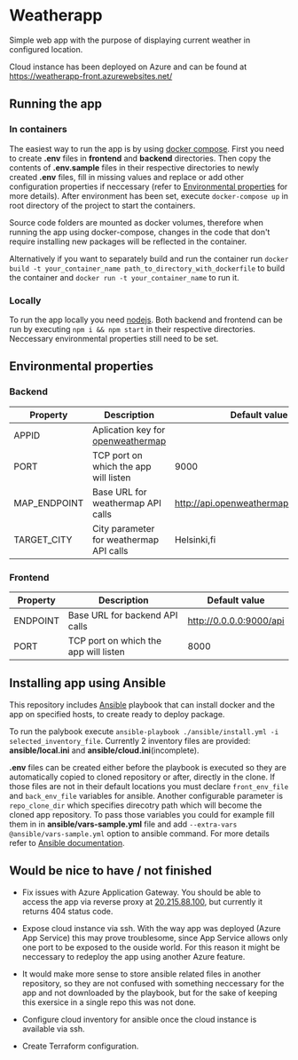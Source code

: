 # Weatherapp

Simple web app with the purpose of displaying current weather in configured location.

Cloud instance has been deployed on Azure and can be found at https://weatherapp-front.azurewebsites.net/

## Running the app 

### In containers

The easiest way to run the app is by using [docker compose](https://docs.docker.com/compose/). First you need to create **.env** files in **frontend** and **backend** directories. Then copy the contents of **.env.sample** files in their respective directories to newly created **.env** files, fill in missing values and replace or add other configuration properties if neccessary (refer to [Environmental properties](#environmental-properties) for more details).
After environment has been set, execute `docker-compose up` in root directory of the project to start the containers.

Source code folders are mounted as docker volumes, therefore when running the app using docker-compose, changes in the code that don't require installing new packages will be reflected in the container.

Alternatively if you want to separately build and run the container run `docker build -t your_container_name path_to_directory_with_dockerfile` to build the container and `docker run -t your_container_name` to run it.

### Locally

To run the app locally you need [nodejs](https://nodejs.org/). Both backend and frontend can be run by executing `npm i && npm start` in their respective directories. Neccessary environmental properties still need to be set.

## Environmental properties

### Backend

| Property     | Description                                                                 | Default value                          |
|--------------|-----------------------------------------------------------------------------|----------------------------------------|
| APPID        | Aplication key for [openweathermap](http://openweathermap.org/)             |                                        |
| PORT         | TCP port on which the app will listen                                       | 9000                                   |
| MAP_ENDPOINT | Base URL for weathermap API calls                                           | http://api.openweathermap.org/data/2.5 |
| TARGET_CITY  | City parameter for weathermap API calls                                     | Helsinki,fi                            |

### Frontend

| Property     | Description                                                                 | Default value                          |
|--------------|-----------------------------------------------------------------------------|----------------------------------------|
| ENDPOINT     | Base URL for backend API calls                                              | http://0.0.0.0:9000/api                |
| PORT         | TCP port on which the app will listen                                       | 8000                                   |

## Installing app using Ansible

This repository includes [Ansible](https://www.ansible.com/) playbook that can install docker and the app on specified hosts, to create ready to deploy package.

To run the palybook execute `ansible-playbook ./ansible/install.yml -i selected_inventory_file`. Currently 2 inventory files are provided: **ansible/local.ini** and **ansible/cloud.ini**(incomplete).

**.env** files can be created either before the playbook is executed so they are automatically copied to cloned repository or after, directly in the clone. If those files are not in their default locations you must declare `front_env_file` and `back_env_file` variables for ansible. Another configurable parameter is `repo_clone_dir` which specifies direcotry path which will become the cloned app repository. To pass those variables you could for example fill them in in **ansible/vars-sample.yml** file and add `--extra-vars @ansible/vars-sample.yml` option to ansible command. For more details refer to [Ansible documentation](https://docs.ansible.com/ansible/latest/playbook_guide/playbooks_variables.html).


## Would be nice to have / not finished

- Fix issues with Azure Application Gateway. You should be able to access the app via reverse proxy at [20.215.88.100](http://20.215.88.100/), but currently it returns 404 status code.

- Expose cloud instance via ssh. With the way app was deployed (Azure App Service) this may prove troublesome, since App Service allows only one port to be exposed to the ouside world. For this reason it might be neccessary to redeploy the app using another Azure feature.

- It would make more sense to store ansible related files in another repository, so they are not confused with something neccessary for the app and not downloaded by the playbook, but for the sake of keeping this exersice in a single repo this was not done.

- Configure cloud inventory for ansible once the cloud instance is available via ssh.

- Create Terraform configuration.
